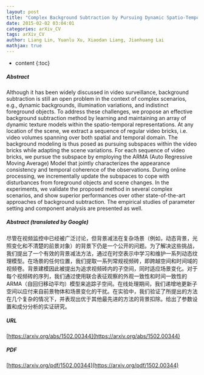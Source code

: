 ```yaml
---
layout: post
title: "Complex Background Subtraction by Pursuing Dynamic Spatio-Temporal Models"
date: 2015-02-02 03:04:01
categories: arXiv_CV
tags: arXiv_CV
author: Liang Lin, Yuanlu Xu, Xiaodan Liang, Jianhuang Lai
mathjax: true
---
```


* content
{:toc}

##### Abstract
Although it has been widely discussed in video surveillance, background subtraction is still an open problem in the context of complex scenarios, e.g., dynamic backgrounds, illumination variations, and indistinct foreground objects. To address these challenges, we propose an effective background subtraction method by learning and maintaining an array of dynamic texture models within the spatio-temporal representations. At any location of the scene, we extract a sequence of regular video bricks, i.e. video volumes spanning over both spatial and temporal domain. The background modeling is thus posed as pursuing subspaces within the video bricks while adapting the scene variations. For each sequence of video bricks, we pursue the subspace by employing the ARMA (Auto Regressive Moving Average) Model that jointly characterizes the appearance consistency and temporal coherence of the observations. During online processing, we incrementally update the subspaces to cope with disturbances from foreground objects and scene changes. In the experiments, we validate the proposed method in several complex scenarios, and show superior performances over other state-of-the-art approaches of background subtraction. The empirical studies of parameter setting and component analysis are presented as well.

##### Abstract (translated by Google)
尽管在视频监控中已经被广泛讨论，但背景减法在复杂场景（例如，动态背景，光照变化和不清楚的前景对象）的背景下仍是一个公开的问题。为了解决这些挑战，我们提出了一个有效的背景减法方法，通过在时空表示中学习和维护一系列动态纹理模型。在场景的任何位置，我们提取一系列常规视频砖，即跨越空间和时间域的视频卷。背景建模因此被提出为追求视频砖内的子空间，同时适应场景变化。对于每个视频砖的序列，我们通过使用联合表征观察的外观一致性和时间一致性的ARMA（自回归移动平均）模型来追踪子空间。在线处理期间，我们递增地更新子空间以应付来自前景物体和场景变化的干扰。在实验中，我们验证了所提出的方法在几个复杂的情况下，并表现出优于其他最先进的方法的背景扣除。给出了参数设置和成分分析的实证研究。

##### URL
[https://arxiv.org/abs/1502.00344](https://arxiv.org/abs/1502.00344)

##### PDF
[https://arxiv.org/pdf/1502.00344](https://arxiv.org/pdf/1502.00344)


